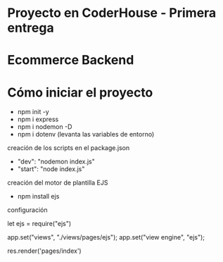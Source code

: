 # Proyecto en CoderHouse - Primera entrega

# Ecommerce Backend

# Cómo iniciar el proyecto

- npm init -y
- npm i express
- npm i nodemon -D
- npm i dotenv (levanta las variables de entorno)

creación de los scripts en el package.json

- "dev": "nodemon index.js"
- "start": "node index.js"

creación del motor de plantilla EJS

- npm install ejs

configuración

let ejs = require("ejs")

app.set("views", "./views/pages/ejs");
app.set("view engine", "ejs");

res.render('pages/index')
